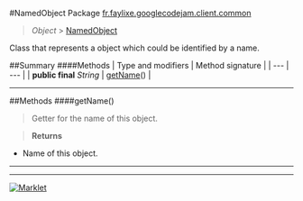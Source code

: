 #NamedObject
Package [fr.faylixe.googlecodejam.client.common](README.md)<br>

> *Object* > [NamedObject](NamedObject.md)

<p>Class that represents a object which
 could be identified by a name.</p>

##Summary
####Methods
| Type and modifiers | Method signature |
| --- | --- |
| **public final** *String* | [getName](#getname)() |

---


##Methods
####getName()
> Getter for the name of this object.

> **Returns**
* Name of this object.


---

---

[![Marklet](https://img.shields.io/badge/Generated%20by-Marklet-green.svg)](https://github.com/Faylixe/marklet)